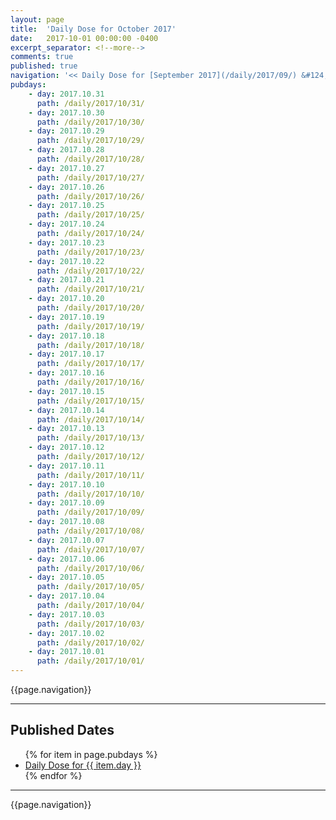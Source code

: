 ```yaml
---
layout: page
title:  'Daily Dose for October 2017'
date:   2017-10-01 00:00:00 -0400
excerpt_separator: <!--more-->
comments: true
published: true
navigation: '<< Daily Dose for [September 2017](/daily/2017/09/) &#124; [2017](/daily/2017/) &#124; Daily Dose for [November 2017](/daily/2017/11/) >>'
pubdays: 
    - day: 2017.10.31
      path: /daily/2017/10/31/
    - day: 2017.10.30
      path: /daily/2017/10/30/
    - day: 2017.10.29
      path: /daily/2017/10/29/
    - day: 2017.10.28
      path: /daily/2017/10/28/
    - day: 2017.10.27
      path: /daily/2017/10/27/
    - day: 2017.10.26
      path: /daily/2017/10/26/
    - day: 2017.10.25
      path: /daily/2017/10/25/
    - day: 2017.10.24
      path: /daily/2017/10/24/
    - day: 2017.10.23
      path: /daily/2017/10/23/
    - day: 2017.10.22
      path: /daily/2017/10/22/
    - day: 2017.10.21
      path: /daily/2017/10/21/
    - day: 2017.10.20
      path: /daily/2017/10/20/
    - day: 2017.10.19
      path: /daily/2017/10/19/
    - day: 2017.10.18
      path: /daily/2017/10/18/
    - day: 2017.10.17
      path: /daily/2017/10/17/
    - day: 2017.10.16
      path: /daily/2017/10/16/
    - day: 2017.10.15
      path: /daily/2017/10/15/
    - day: 2017.10.14
      path: /daily/2017/10/14/
    - day: 2017.10.13
      path: /daily/2017/10/13/
    - day: 2017.10.12
      path: /daily/2017/10/12/
    - day: 2017.10.11
      path: /daily/2017/10/11/
    - day: 2017.10.10
      path: /daily/2017/10/10/
    - day: 2017.10.09
      path: /daily/2017/10/09/
    - day: 2017.10.08
      path: /daily/2017/10/08/
    - day: 2017.10.07
      path: /daily/2017/10/07/
    - day: 2017.10.06
      path: /daily/2017/10/06/
    - day: 2017.10.05
      path: /daily/2017/10/05/
    - day: 2017.10.04
      path: /daily/2017/10/04/
    - day: 2017.10.03
      path: /daily/2017/10/03/
    - day: 2017.10.02
      path: /daily/2017/10/02/
    - day: 2017.10.01
      path: /daily/2017/10/01/
---
```

{{page.navigation}}
<hr/>

## Published Dates
<ul>
  {% for item in page.pubdays %}
    <li><a href="{{ item.path }}">Daily Dose for {{ item.day }}</a></li>
  {% endfor %}
</ul>

<hr/>
{{page.navigation}}
